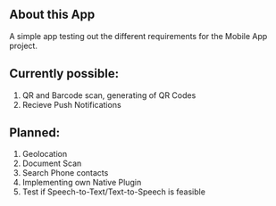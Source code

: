 ## About this App

A simple app testing out the different requirements for the Mobile App project.  
  
## Currently possible: 
1. QR and Barcode scan, generating of QR Codes
2. Recieve Push Notifications  
 
 ## Planned:
 1. Geolocation
 2. Document Scan
 3. Search Phone contacts
 4. Implementing own Native Plugin
 5. Test if Speech-to-Text/Text-to-Speech is feasible
